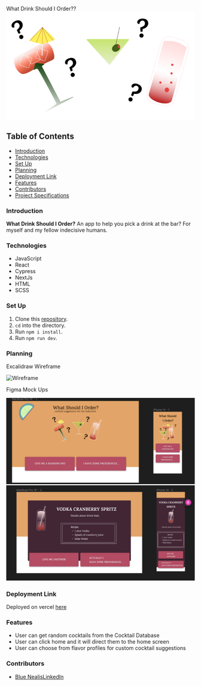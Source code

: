 What Drink Should I Order??
![Cocktails](public/images/CocktailsMain.png)

## Table of Contents
- [Introduction](#introduction)
- [Technologies](#technologies)
- [Set Up](#set-up)
- [Planning](#planning)
- [Deployment Link](#deployment-link)
- [Features](#features)
- [Contributors](#contributors)
- [Project Specifications](#project-specifications)

### Introduction

**What Drink Should I Order?** An app to help you pick a drink at the bar? For myself and my fellow indecisive humans.

### Technologies
- JavaScript
- React
- Cypress
- NextJs
- HTML
- SCSS

### Set Up
1. Clone this [repository](https://github.com/BlueNealis/what-should-I-order).
2. `cd` into the directory.
3. Run `npm i install`.
4. Run `npm run dev`.

### Planning

Excalidraw Wireframe

![Wireframe](public/images/Which-Cocktail-wireframe.png)

Figma Mock Ups

![Dashboard](public/images/Dashboard.png)
![DetailPage](public/images/RandomCocktailPage.png)

### Deployment Link

Deployed on vercel [here](https://what-drink-should-i-order.vercel.app/)

### Features
- User can get random cocktails from the Cocktail Database
- User can click home and it will direct them to the home screen
- User can choose from flavor profiles for custom cocktail suggestions 

### Contributors
- [Blue Nealis](https://github.com/BlueNealis/)[LinkedIn](https://www.linkedin.com/in/blue-nealis/)
